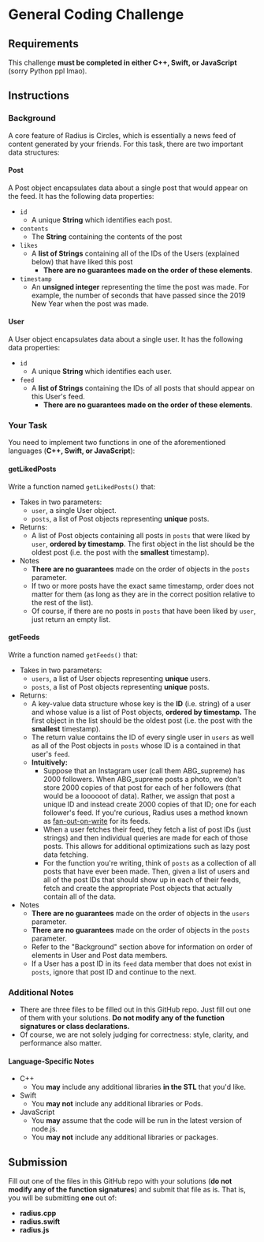 # General Coding Challenge

## Requirements

This challenge **must be completed in either C++, Swift, or JavaScript** (sorry Python ppl lmao).

## Instructions

### Background

A core feature of Radius is Circles, which is essentially a news feed of content generated by your friends. For this task, there are two important data structures:

#### Post

A Post object encapsulates data about a single post that would appear on the feed. It has the following data properties:

- `id`
  - A unique **String** which identifies each post.
- `contents`
  - The **String** containing the contents of the post
- `likes`
  - A **list of Strings** containing all of the IDs of the Users (explained below) that have liked this post
    - **There are no guarantees made on the order of these elements**.
- `timestamp`
  - An **unsigned integer** representing the time the post was made. For example, the number of seconds that have passed since the 2019 New Year when the post was made.

#### User

A User object encapsulates data about a single user. It has the following data properties:

- `id`
  - A unique **String** which identifies each user.
- `feed`
  - A **list of Strings** containing the IDs of all posts that should appear on this User's feed. 
    - **There are no guarantees made on the order of these elements**.

### Your Task

You need to implement two functions in one of the aforementioned languages (**C++, Swift, or JavaScript**):

#### getLikedPosts

Write a function named `getLikedPosts()` that:

- Takes in two parameters:
  - `user`, a single User object.
  - `posts`, a list of Post objects representing **unique** posts.
- Returns:
  - A list of Post objects containing all posts in `posts` that were liked by `user`, **ordered by timestamp**. The first object in the list should be the oldest post (i.e. the post with the **smallest** timestamp).
- Notes
  - **There are no guarantees** made on the order of objects in the `posts` parameter.
  - If two or more posts have the exact same timestamp, order does not matter for them (as long as they are in the correct position relative to the rest of the list).
  - Of course, if there are no posts in `posts` that have been liked by `user`, just return an empty list.

#### getFeeds

Write a function named `getFeeds()` that:

- Takes in two parameters:
  - `users`, a list of User objects representing **unique** users.
  - `posts`, a list of Post objects representing **unique** posts.
- Returns:
  - A key-value data structure whose key is the **ID** (i.e. string) of a user and whose value is a list of Post objects, **ordered by timestamp.** The first object in the list should be the oldest post (i.e. the post with the **smallest** timestamp).
  - The return value contains the ID of every single user in `users` as well as all of the Post objects in `posts` whose ID is a contained in that user's `feed`.
  - **Intuitively:** 
    - Suppose that an Instagram user (call them ABG_supreme) has 2000 followers. When ABG_supreme posts a photo, we don't store 2000 copies of that post for each of her followers (that would be a loooooot of data). Rather, we assign that post a unique ID and instead create 2000 copies of that ID; one for each follower's feed. If you're curious, Radius uses a method known as [fan-out-on-write](https://www.quora.com/What-is-fan-out-write-and-fan-out-read-in-scalability) for its feeds.
    - When a user fetches their feed, they fetch a list of post IDs (just strings) and then individual queries are made for each of those posts. This allows for additional optimizations such as lazy post data fetching.
    - For the function you're writing, think of `posts` as a collection of all posts that have ever been made. Then, given a list of users and all of the post IDs that should show up in each of their feeds, fetch and create the appropriate Post objects that actually contain all of the data.
- Notes
  - **There are no guarantees** made on the order of objects in the `users` parameter.
  - **There are no guarantees** made on the order of objects in the `posts` parameter.
  - Refer to the "Background" section above for information on order of elements in User and Post data members.
  - If a User has a post ID in its `feed` data member that does not exist in `posts`, ignore that post ID and continue to the next.

### Additional Notes

- There are three files to be filled out in this GitHub repo. Just fill out one of them with your solutions. **Do not modify any of the function signatures or class declarations.**
- Of course, we are not solely judging for correctness: style, clarity, and performance also matter.

#### Language-Specific Notes

- C++
  - You **may** include any additional libraries **in the STL** that you'd like.
- Swift
  - You **may not** include any additional libraries or Pods.
- JavaScript
  - You **may** assume that the code will be run in the latest version of node.js.
  - You **may not** include any additional libraries or packages.

## Submission

Fill out one of the files in this GitHub repo with your solutions (**do not modify any of the function signatures**) and submit that file as is. That is, you will be submitting **one** out of:

- **radius.cpp**
- **radius.swift**
- **radius.js**